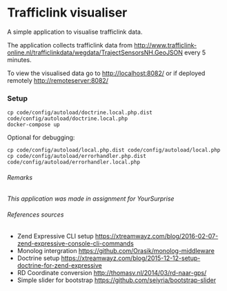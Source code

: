 # Trafficlink visualiser

A simple application to visualise trafficlink data.

The application collects trafficlink data from <http://www.trafficlink-online.nl/trafficlinkdata/wegdata/TrajectSensorsNH.GeoJSON> every 5 minutes.

To view the visualised data go to <http://localhost:8082/> or if deployed remotely <http://remoteserver:8082/>

### Setup

```
cp code/config/autoload/doctrine.local.php.dist code/config/autoload/doctrine.local.php
docker-compose up
```

Optional for debugging:
```
cp code/config/autoload/local.php.dist code/config/autoload/local.php
cp code/config/autoload/errorhandler.php.dist code/config/autoload/errorhandler.local.php
```

###### Remarks

*This application was made in assignment for YourSurprise*

###### References sources
- Zend Expressive CLI setup <https://xtreamwayz.com/blog/2016-02-07-zend-expressive-console-cli-commands>
- Monolog intergration <https://github.com/Orasik/monolog-middleware>
- Doctrine setup <https://xtreamwayz.com/blog/2015-12-12-setup-doctrine-for-zend-expressive>
- RD Coordinate conversion <http://thomasv.nl/2014/03/rd-naar-gps/>
- Simple slider for bootstrap <https://github.com/seiyria/bootstrap-slider>
